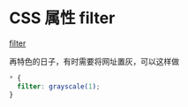 # CSS 属性 filter

[filter](https://developer.mozilla.org/zh-CN/docs/Web/CSS/filter)

再特色的日子，有时需要将网址置灰，可以这样做

```css
* {
  filter: grayscale(1);
}
```
